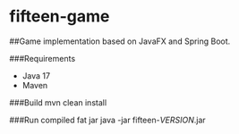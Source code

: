 # fifteen-game

##Game implementation based on JavaFX and Spring Boot.

###Requirements
- Java 17
- Maven

###Build
mvn clean install

###Run compiled fat jar
java -jar fifteen-*VERSION*.jar
